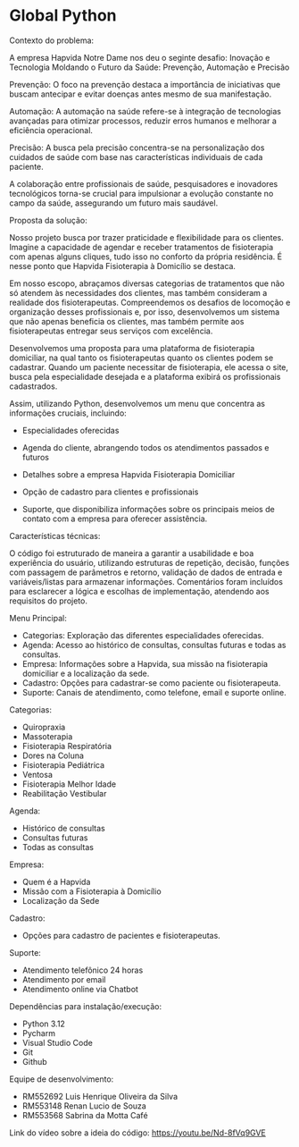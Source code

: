 # Global Python


Contexto do problema: 

A empresa Hapvida Notre Dame nos deu o seginte desafio: Inovação e Tecnologia Moldando o Futuro da Saúde: Prevenção, Automação e Precisão

Prevenção: O foco na prevenção destaca a importância de iniciativas que buscam antecipar e evitar doenças antes mesmo de sua manifestação. 

Automação: A automação na saúde refere-se à integração de tecnologias avançadas para otimizar processos, reduzir erros humanos e melhorar a eficiência operacional.

Precisão: A busca pela precisão concentra-se na personalização dos cuidados de saúde com base nas características individuais de cada paciente.

 A colaboração entre profissionais de saúde, pesquisadores e inovadores tecnológicos torna-se crucial para impulsionar a evolução constante no campo da saúde, assegurando um futuro mais saudável.

Proposta da solução:

Nosso projeto busca por trazer praticidade e flexibilidade para os clientes. Imagine a capacidade de agendar e receber tratamentos de fisioterapia com apenas alguns cliques, tudo isso no conforto da própria residência. É nesse ponto que Hapvida Fisioterapia à Domicílio se destaca.

Em nosso escopo, abraçamos diversas categorias de tratamentos que não só atendem às necessidades dos clientes, mas também consideram a realidade dos fisioterapeutas. Compreendemos os desafios de locomoção e organização desses profissionais e, por isso, desenvolvemos um sistema que não apenas beneficia os clientes, mas também permite aos fisioterapeutas entregar seus serviços com excelência.

Desenvolvemos uma proposta para uma plataforma de fisioterapia domiciliar, na qual tanto os fisioterapeutas quanto os clientes podem se cadastrar. Quando um paciente necessitar de fisioterapia, ele acessa o site, busca pela especialidade desejada e a plataforma exibirá os profissionais cadastrados.

Assim, utilizando Python, desenvolvemos um menu que concentra as informações cruciais, incluindo:
- Especialidades oferecidas

- Agenda do cliente, abrangendo todos os atendimentos passados e futuros

- Detalhes sobre a empresa Hapvida Fisioterapia Domiciliar
  
- Opção de cadastro para clientes e profissionais

- Suporte, que disponibiliza informações sobre os principais meios de contato com a empresa para oferecer assistência.
 
Características técnicas: 

O código foi estruturado de maneira a garantir a usabilidade e boa experiência do usuário, utilizando estruturas de repetição, decisão, funções com passagem de parâmetros e retorno, validação de dados de entrada e variáveis/listas para armazenar informações. Comentários foram incluídos para esclarecer a lógica e escolhas de implementação, atendendo aos requisitos do projeto.

Menu Principal:

- Categorias: Exploração das diferentes especialidades oferecidas.
- Agenda: Acesso ao histórico de consultas, consultas futuras e todas as consultas.
- Empresa: Informações sobre a Hapvida, sua missão na fisioterapia domiciliar e a localização da sede.
- Cadastro: Opções para cadastrar-se como paciente ou fisioterapeuta.
- Suporte: Canais de atendimento, como telefone, email e suporte online.

Categorias:

- Quiropraxia
- Massoterapia
- Fisioterapia Respiratória
- Dores na Coluna
- Fisioterapia Pediátrica
- Ventosa
- Fisioterapia Melhor Idade
- Reabilitação Vestibular

Agenda:

- Histórico de consultas
- Consultas futuras
- Todas as consultas

Empresa:

- Quem é a Hapvida
- Missão com a Fisioterapia à Domicílio
- Localização da Sede

Cadastro:

- Opções para cadastro de pacientes e fisioterapeutas.
  
Suporte:

- Atendimento telefônico 24 horas
- Atendimento por email
- Atendimento online via Chatbot
  
Dependências para instalação/execução:
- Python 3.12
- Pycharm
- Visual Studio Code
- Git
- Github

Equipe de desenvolvimento: 

- RM552692 Luis Henrique Oliveira da Silva
- RM553148 Renan Lucio de Souza
- RM553568 Sabrina da Motta Café

Link do vídeo sobre a ideia do código:
https://youtu.be/Nd-8fVq9GVE
